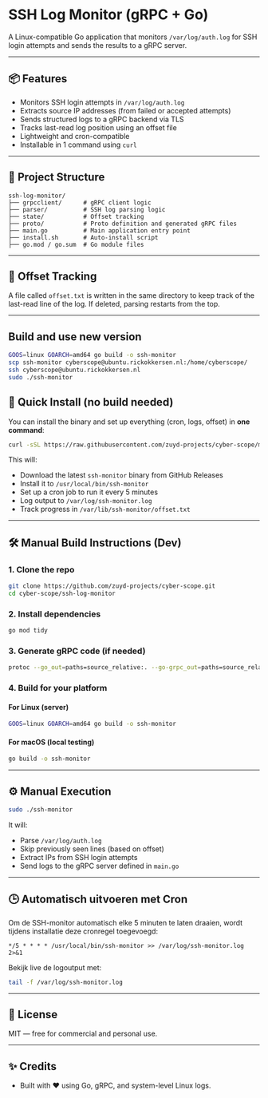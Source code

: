 # SSH Log Monitor (gRPC + Go)

A Linux-compatible Go application that monitors `/var/log/auth.log` for SSH login attempts and sends the results to a gRPC server.

---

## 📦 Features

- Monitors SSH login attempts in `/var/log/auth.log`
- Extracts source IP addresses (from failed or accepted attempts)
- Sends structured logs to a gRPC backend via TLS
- Tracks last-read log position using an offset file
- Lightweight and cron-compatible
- Installable in 1 command using `curl`

---

## 📁 Project Structure

```
ssh-log-monitor/
├── grpcclient/      # gRPC client logic
├── parser/          # SSH log parsing logic
├── state/           # Offset tracking
├── proto/           # Proto definition and generated gRPC files
├── main.go          # Main application entry point
├── install.sh       # Auto-install script
├── go.mod / go.sum  # Go module files
```

---

## 📌 Offset Tracking

A file called `offset.txt` is written in the same directory to keep track of the last-read line of the log. If deleted, parsing restarts from the top.

---

## Build and use new version

```bash
GOOS=linux GOARCH=amd64 go build -o ssh-monitor
scp ssh-monitor cyberscope@ubuntu.rickokkersen.nl:/home/cyberscope/
ssh cyberscope@ubuntu.rickokkersen.nl
sudo ./ssh-monitor
```

## 🚀 Quick Install (no build needed)

You can install the binary and set up everything (cron, logs, offset) in **one command**:

```bash
curl -sSL https://raw.githubusercontent.com/zuyd-projects/cyber-scope/main/ssh-log-monitor/install.sh | bash
```

This will:

- Download the latest `ssh-monitor` binary from GitHub Releases  
- Install it to `/usr/local/bin/ssh-monitor`  
- Set up a cron job to run it every 5 minutes  
- Log output to `/var/log/ssh-monitor.log`  
- Track progress in `/var/lib/ssh-monitor/offset.txt`

---

## 🛠 Manual Build Instructions (Dev)

### 1. Clone the repo

```bash
git clone https://github.com/zuyd-projects/cyber-scope.git
cd cyber-scope/ssh-log-monitor
```

### 2. Install dependencies

```bash
go mod tidy
```

### 3. Generate gRPC code (if needed)

```bash
protoc --go_out=paths=source_relative:. --go-grpc_out=paths=source_relative:. proto/cyberscope.proto
```

### 4. Build for your platform

#### For Linux (server)

```bash
GOOS=linux GOARCH=amd64 go build -o ssh-monitor
```

#### For macOS (local testing)

```bash
go build -o ssh-monitor
```

---

## ⚙️ Manual Execution

```bash
sudo ./ssh-monitor
```

It will:

- Parse `/var/log/auth.log`
- Skip previously seen lines (based on offset)
- Extract IPs from SSH login attempts
- Send logs to the gRPC server defined in `main.go`

---

## 🕒 Automatisch uitvoeren met Cron

Om de SSH-monitor automatisch elke 5 minuten te laten draaien, wordt tijdens installatie deze cronregel toegevoegd:

```cron
*/5 * * * * /usr/local/bin/ssh-monitor >> /var/log/ssh-monitor.log 2>&1
```

Bekijk live de logoutput met:

```bash
tail -f /var/log/ssh-monitor.log
```

---

## 🧾 License

MIT — free for commercial and personal use.

---

## ✨ Credits

- Built with ❤️ using Go, gRPC, and system-level Linux logs.
